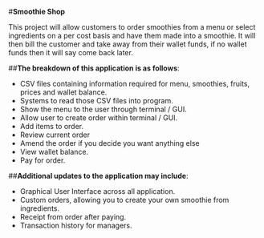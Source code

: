 #**Smoothie Shop**

This project will allow customers to order smoothies from a menu or select ingredients on a per cost basis and have them made into a smoothie. It will then
bill the customer and take away from their wallet funds, if no wallet funds then it will say come back later. 

##**The breakdown of this application is as follows**:
- CSV files containing information required for menu, smoothies, fruits, prices and wallet balance. 
- Systems to read those CSV files into program.
- Show the menu to the user through terminal / GUI. 
- Allow user to create order within terminal / GUI.
- Add items to order.
- Review current order
- Amend the order if you decide you want anything else
- View wallet balance. 
- Pay for order.

##**Additional updates to the application may include**:
- Graphical User Interface across all application.
- Custom orders, allowing you to create your own smoothie from ingredients.
- Receipt from order after paying. 
- Transaction history for managers.


